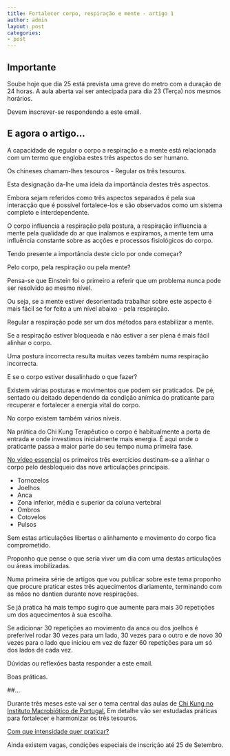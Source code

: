 ```yaml
---
title: Fortalecer corpo, respiração e mente - artigo 1
author: admin
layout: post
categories:
- post
---
```

## Importante

Soube hoje que dia 25 está prevista uma greve do metro com a duração de 24 horas. A aula aberta vai ser antecipada para dia 23 (Terça) nos mesmos horários. 

Devem inscrever-se respondendo a este email. 

## E agora o artigo...

A capacidade de regular o corpo a respiração e a mente está relacionada com um termo que engloba estes três aspectos do ser humano. 

Os chineses chamam-lhes tesouros - Regular os três tesouros. 

Esta designação da-lhe uma ideia da importância destes três aspectos. 

Embora sejam referidos como três aspectos separados é pela sua interacção que é possível fortalece-los e são observados como um sistema completo e interdependente. 

O corpo influencia a respiração pela postura, a respiração influencia a mente pela qualidade do ar que inalamos e expiramos, a mente tem uma influência constante sobre as acções e processos fisiológicos do corpo.

Tendo presente a importância deste ciclo por onde começar?

Pelo corpo, pela respiração ou pela mente?

Pensa-se que Einstein foi o primeiro a referir que um problema nunca pode ser resolvido ao mesmo nível. 

Ou seja, se a mente estiver desorientada trabalhar sobre este aspecto é mais fácil se for feito a um nível abaixo - pela respiração. 

Regular a respiração pode ser um dos métodos para estabilizar a mente.

Se a respiração estiver bloqueada e não estiver a ser plena é mais fácil alinhar o corpo. 

Uma postura incorrecta resulta muitas vezes também numa respiração incorrecta. 

E se o corpo estiver desalinhado o que fazer?

Existem várias posturas e movimentos que podem ser praticados. De pé, sentado ou deitado dependendo da condição anímica do praticante para recuperar e fortalecer a energia vital do corpo. 

No corpo existem também vários níveis. 

Na prática do Chi Kung Terapêutico o corpo é habitualmente a porta de entrada e onde investimos inicialmente mais energia. É aqui onde o praticante passa a maior parte do seu tempo numa primeira fase. 

[No vídeo essencial](http://lourencoazevedo.com/video.html) os primeiros três exercícios destinam-se a alinhar o corpo pelo desbloqueio das nove articulações principais. 

+ Tornozelos
+ Joelhos
+ Anca
+ Zona inferior, média e superior da coluna vertebral
+ Ombros
+ Cotovelos
+ Pulsos

Sem estas articulações libertas o alinhamento e movimento do corpo fica comprometido. 

Proponho que pense o que seria viver um dia com uma destas articulações ou áreas imobilizadas. 

Numa primeira série de artigos que vou publicar sobre este tema proponho que procure praticar estes três aquecimentos diariamente, terminando com as mãos no dantien durante nove respirações. 

Se já pratica há mais tempo sugiro que aumente para mais 30 repetições um dos aquecimentos à sua escolha. 

Se adicionar 30 repetições ao movimento da anca ou dos joelhos é preferível rodar 30 vezes para um lado, 30 vezes para o outro e de novo 30 vezes para o lado que iniciou em vez de fazer 60 repetições para um só dos lados de cada vez. 

Dúvidas ou reflexões basta responder a este email.  

Boas práticas. 

##…

Durante três meses este vai ser o tema central das aulas de [Chi Kung no Instituto Macrobiótico de Portugal.](http://lourencoazevedo.com/equilibrio.html) Em detalhe vão ser estudadas práticas para fortalecer e harmonizar os três tesouros. 

[Com que intensidade quer praticar?](http://lourencoazevedo.com/equilibrio.html#intensidade)

Ainda existem vagas, condições especiais de inscrição até 25 de Setembro. 

